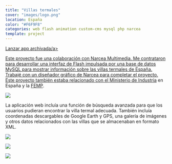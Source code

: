 ```yaml
---
title: "Villas termales"
cover: "images/logo.png"
location: España
color: "#F6F9F8"
categories: web flash animation custom-cms mysql php narcea
template: project
---
```


<p class="align-center">
<a class="btn external" role="button" href="http://work.joanmira.com/webs/villastermales/" target="_blank">Lanzar app archivada/a>
</p>

Este proyecto fue una colaboración con Narcea Multimedia. Me contrataron para desarrollar una interfaz de Flash impulsada por una base de datos MySQL para mostrar información sobre las villas termales de España. Trabajé con un diseñador gráfico de Narcea para completar el proyecto. Este proyecto también estaba relacionado con el [Ministerio de Industria](http://www.minetur.gob.es/) en España y la [FEMP](http://www.femp.es/).

![](/trabajo/villas-termales/images/1.png)

La aplicación web incluía una función de búsqueda avanzada para que los usuarios pudieran encontrar la villa termal adecuada. También incluía coordenadas descargables de Google Earth y GPS, una galería de imágenes y otros datos relacionados con las villas que se almacenaban en formato XML.

![](/work/villas-termales/images/2.jpg)

![](/work/villas-termales/images/3.jpg)

![](/work/villas-termales/images/4.jpg)
